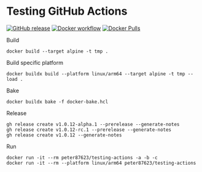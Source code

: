 # Testing GitHub Actions

[![GitHub release](https://img.shields.io/github/release/peterhirn/testing-actions.svg?logo=github&style=flat-square)](https://github.com/peterhirn/testing-actions/releases/latest)
[![Docker workflow](https://img.shields.io/github/workflow/status/peterhirn/testing-actions/docker?label=docker%20action&logo=github&style=flat-square)](https://github.com/peterhirn/testing-actions/actions?workflow=docker)
[![Docker Pulls](https://img.shields.io/docker/pulls/peter87623/testing-actions.svg?logo=docker&style=flat-square)](https://hub.docker.com/r/peter87623/testing-actions)

Build

    docker build --target alpine -t tmp .

Build specific platform

    docker buildx build --platform linux/arm64 --target alpine -t tmp --load .

Bake

    docker buildx bake -f docker-bake.hcl

Release

    gh release create v1.0.12-alpha.1 --prerelease --generate-notes
    gh release create v1.0.12-rc.1 --prerelease --generate-notes
    gh release create v1.0.12 --generate-notes

Run

    docker run -it --rm peter87623/testing-actions -a -b -c
    docker run -it --rm --platform linux/arm64 peter87623/testing-actions
